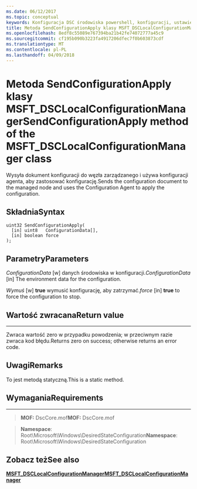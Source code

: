 ```yaml
---
ms.date: 06/12/2017
ms.topic: conceptual
keywords: Konfiguracja DSC środowiska powershell, konfiguracji, ustawienia
title: Metoda SendConfigurationApply klasy MSFT_DSCLocalConfigurationManager
ms.openlocfilehash: 8edf8c55089e767394ba21b42fe74072777a45c9
ms.sourcegitcommit: cf195b090b3223fa4917206dfec7f0b603873cdf
ms.translationtype: MT
ms.contentlocale: pl-PL
ms.lasthandoff: 04/09/2018
---
```

# <a name="sendconfigurationapply-method-of-the-msftdsclocalconfigurationmanager-class"></a><span data-ttu-id="36cbc-103">Metoda SendConfigurationApply klasy MSFT_DSCLocalConfigurationManager</span><span class="sxs-lookup"><span data-stu-id="36cbc-103">SendConfigurationApply method of the MSFT_DSCLocalConfigurationManager class</span></span>

<span data-ttu-id="36cbc-104">Wysyła dokument konfiguracji do węzła zarządzanego i używa konfiguracji agenta, aby zastosować konfigurację.</span><span class="sxs-lookup"><span data-stu-id="36cbc-104">Sends the configuration document to the managed node and uses the Configuration Agent to apply the configuration.</span></span>

<a name="syntax"></a><span data-ttu-id="36cbc-105">Składnia</span><span class="sxs-lookup"><span data-stu-id="36cbc-105">Syntax</span></span>
------

```mof
uint32 SendConfigurationApply(
  [in] uint8   ConfigurationData[],
  [in] boolean force
);
```

<a name="parameters"></a><span data-ttu-id="36cbc-106">Parametry</span><span class="sxs-lookup"><span data-stu-id="36cbc-106">Parameters</span></span>
----------

<span data-ttu-id="36cbc-107">*ConfigurationData* \[w\] danych środowiska w konfiguracji.</span><span class="sxs-lookup"><span data-stu-id="36cbc-107">*ConfigurationData* \[in\] The environment data for the configuration.</span></span>

<span data-ttu-id="36cbc-108">*Wymuś* \[w\] **true** wymusić konfigurację, aby zatrzymać.</span><span class="sxs-lookup"><span data-stu-id="36cbc-108">*force* \[in\] **true** to force the configuration to stop.</span></span>

## <a name="return-value"></a><span data-ttu-id="36cbc-109">Wartość zwracana</span><span class="sxs-lookup"><span data-stu-id="36cbc-109">Return value</span></span>
------------

<span data-ttu-id="36cbc-110">Zwraca wartość zero w przypadku powodzenia; w przeciwnym razie zwraca kod błędu.</span><span class="sxs-lookup"><span data-stu-id="36cbc-110">Returns zero on success; otherwise returns an error code.</span></span>

## <a name="remarks"></a><span data-ttu-id="36cbc-111">Uwagi</span><span class="sxs-lookup"><span data-stu-id="36cbc-111">Remarks</span></span>

<span data-ttu-id="36cbc-112">To jest metodą statyczną.</span><span class="sxs-lookup"><span data-stu-id="36cbc-112">This is a static method.</span></span>

## <a name="requirements"></a><span data-ttu-id="36cbc-113">Wymagania</span><span class="sxs-lookup"><span data-stu-id="36cbc-113">Requirements</span></span>
------------
><span data-ttu-id="36cbc-114">**MOF:** DscCore.mof</span><span class="sxs-lookup"><span data-stu-id="36cbc-114">**MOF:** DscCore.mof</span></span>

><span data-ttu-id="36cbc-115">**Namespace**: Root\Microsoft\Windows\DesiredStateConfiguration</span><span class="sxs-lookup"><span data-stu-id="36cbc-115">**Namespace**: Root\Microsoft\Windows\DesiredStateConfiguration</span></span>


## <a name="see-also"></a><span data-ttu-id="36cbc-116">Zobacz też</span><span class="sxs-lookup"><span data-stu-id="36cbc-116">See also</span></span>


[<span data-ttu-id="36cbc-117">**MSFT_DSCLocalConfigurationManager**</span><span class="sxs-lookup"><span data-stu-id="36cbc-117">**MSFT_DSCLocalConfigurationManager**</span></span>](msft-dsclocalconfigurationmanager.md)